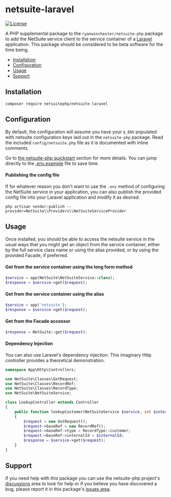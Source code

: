 # netsuite-laravel

 [![License](https://img.shields.io/packagist/l/ryanwinchester/netsuite-php.svg?style=flat-square)](https://packagist.org/packages/ryanwinchester/netsuite-php)

A PHP supplemental package to the `ryanwinchester/netsuite-php` package to
add the NetSuite service client to the service container of a
[Laravel](https://www.laravel.com) application. This package should be
considered to be beta software for the time being.

* [Installation](#installation)
* [Configuration](#configuration)
* [Usage](#usage)
* [Support](#support)

## Installation

```
composer require netsuitephp/netsuite-laravel
```

## Configuration

By default, the configuration will assume you have your `$_ENV` populated
with netsuite configuration keys laid out in the `netsuite-php` package.
Read the included `config/netsuite.php` file as it is documented with inline
comments.

Go to
[the netsuite-php quickstart](https://github.com/netsuitephp/netsuite-php#quickstart)
section for more details. You can jump directly to the
[.env.example](https://github.com/netsuitephp/netsuite-php/blob/master/.env.example)
file to save time.

#### Publishing the config file

If for whatever reason you don't want to use the `.env` method of configuring
the NetSuite service in your application, you can also publish the provided
config file into your Laravel application and modify it as desired.

```
php artisan vendor:publish --provider=NetSuite\\Providers\\NetSuiteServiceProvider
```

## Usage

Once installed, you should be able to access the netsuite service in the
usual ways that you might get an object from the service container, either by
the full service class name or using the alias provided, or by using the
provided Facade, if preferred.

#### Get from the service container using the long form method

```php
$service = app(NetSuite\NetSuiteService::class);
$response = $service->get($request);
```

#### Get from the service container using the alias

```php
$service = app('netsuite');
$response = $service->get($request);
```

#### Get from the Facade accessor

```php
$response = NetSuite::get($request);
```

#### Dependency Injection
You can also use Laravel's dependency injection. This imaginary Http
controller provides a theoretical demonstration.

```php
namespace App\Http\Controllers;

use NetSuite\Classes\GetRequest;
use NetSuite\Classes\RecordRef;
use NetSuite\Classes\RecordType;
use NetSuite\NetSuiteService;

class LookupController extends Controller
{
    public function lookupCustomer(NetSuiteService $service, int $internalId)
    {
        $request = new GetRequest();
        $request->baseRef = new RecordRef();
        $request->baseRef->type = RecordType::customer;
        $request->baseRef->internalId = $internalId;
        $response = $service->get($request);
    }
}
```

## Support

If you need help with this package you can use the netsuite-php
project's
[discussions](https://github.com/netsuitephp/netsuite-php/discussions)
area to look for help or if you believe you have discovered a bug, please
report it in this package's [issues area](https://github.com/netsuitephp/netsuite-php/issues).
